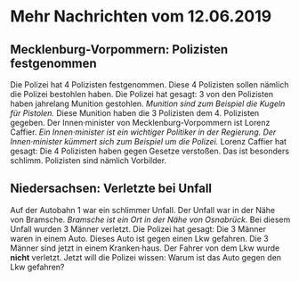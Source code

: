 # Mehr Nachrichten vom 12.06.2019


## Mecklenburg-Vorpommern: Polizisten festgenommen
Die Polizei hat 4 Polizisten festgenommen. Diese 4 Polizisten sollen nämlich die Polizei bestohlen haben. Die Polizei hat gesagt: 3 von den Polizisten haben jahrelang Munition gestohlen. 
*Munition sind zum Beispiel die Kugeln für Pistolen.* Diese Munition haben die 3 Polizisten dem 4. Polizisten gegeben. Der Innen·minister von Mecklenburg-Vorpommern ist Lorenz Caffier. 
*Ein Innen·minister ist ein wichtiger Politiker in der Regierung.* 
*Der Innen·minister kümmert sich zum Beispiel um die Polizei.* Lorenz Caffier hat gesagt: Die 4 Polizisten haben gegen Gesetze verstoßen. Das ist besonders schlimm. Polizisten sind nämlich Vorbilder. 

## Niedersachsen: Verletzte bei Unfall
Auf der Autobahn 1 war ein schlimmer Unfall. Der Unfall war in der Nähe von Bramsche. 
*Bramsche ist ein Ort in der Nähe von Osnabrück.* Bei diesem Unfall wurden 3 Männer verletzt. Die Polizei hat gesagt: Die 3 Männer waren in einem Auto. Dieses Auto ist gegen einen Lkw gefahren. Die 3 Männer sind jetzt in einem Kranken·haus. Der Fahrer von dem Lkw wurde **nicht** verletzt. Jetzt will die Polizei wissen: Warum ist das Auto gegen den Lkw gefahren? 
